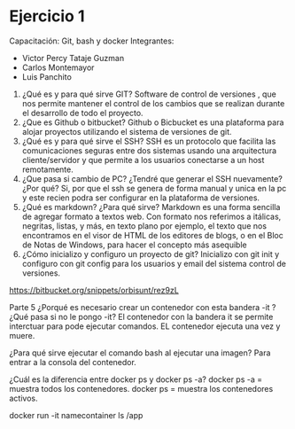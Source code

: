 # Ejercicio 1
Capacitación: Git, bash y docker
Integrantes:
- Victor Percy Tataje Guzman
- Carlos Montemayor
- Luis Panchito

1. ¿Qué es y para qué sirve GIT?
 Software de control de versiones , que nos permite mantener el control de los cambios que se realizan durante el desarrollo de todo el proyecto.
2. ¿Que es Github o bitbucket?
 Github o Bicbucket es una plataforma para alojar proyectos utilizando el sistema de versiones de git.
3. ¿Qué es y para qué sirve el SSH?
SSH es un protocolo que facilita las comunicaciones seguras entre dos sistemas usando una arquitectura cliente/servidor y que permite a los usuarios conectarse a un host remotamente.
4. ¿Que pasa si cambio de PC? ¿Tendré que generar el SSH nuevamente?¿Por qué?
Si, por que el ssh se genera de forma manual y unica en la pc y este recien podra ser configurar en la plataforma de versiones.
5. ¿Qué es markdown? ¿Para qué sirve?
Markdown es una forma sencilla de agregar formato a textos web. Con formato nos referimos a itálicas, negritas, listas, y más, en texto plano por ejemplo, el texto que nos encontramos en el visor de HTML de los editores de blogs, o en el Bloc de Notas de Windows, para hacer el concepto más asequible
6. ¿Cómo inicializo y configuro un proyecto de git?
Inicializo con git init y configuro con git config para los usuarios y email del sistema control de versiones.


https://bitbucket.org/snippets/orbisunt/rez9zL

Parte 5
¿Porqué es necesario crear un contenedor con esta bandera -it ? ¿Qué pasa si no le pongo -it?
El contenedor con la bandera it se permite interctuar para pode ejecutar comandos.
EL contenedor ejecuta una vez y muere.

¿Para qué sirve ejecutar el comando bash al ejecutar una imagen?
Para entrar a la consola del contenedor.

 ¿Cuál es la diferencia entre docker ps y docker ps -a?
 docker ps -a = muestra todos los contenedores.
 docker ps = muestra los contenedores activos.
 
 docker run -it namecontainer  ls /app